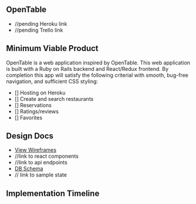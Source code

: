 <h2>OpenTable</h2>

* //pending Heroku link
* //pending Trello link

<h2>Minimum Viable Product</h2>

OpenTable is a web application inspired by OpenTable. This web application is built with a Ruby on Rails backend and React/Redux frontend. By completion this app will satisfy the following criterial with smooth, bug-free navigation, and sufficient CSS styling:

* [] Hosting on Heroku
* [] Create and search restaurants
* [] Reservations
* [] Ratings/reviews
* [] Favorites

<h2>Design Docs</h2>

* [View Wireframes](https://github.com/zhuo-ch/OpenTable/tree/master/docs/wireframes)
* //link to react components
* //link to api endpoints
* [DB Schema](https://github.com/zhuo-ch/OpenTable/tree/master/docs/schema.md)
* // link to sample state

<h2>Implementation Timeline</h2>

